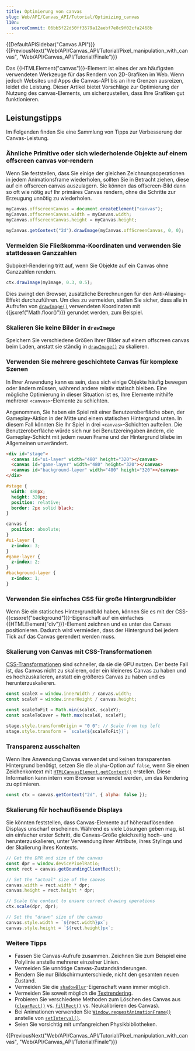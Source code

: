 ```yaml
---
title: Optimierung von canvas
slug: Web/API/Canvas_API/Tutorial/Optimizing_canvas
l10n:
  sourceCommit: 06bb5f22d50ff3579a12aebf7e8c9f02cfa2468b
---
```


{{DefaultAPISidebar("Canvas API")}} {{PreviousNext("Web/API/Canvas_API/Tutorial/Pixel_manipulation_with_canvas", "Web/API/Canvas_API/Tutorial/Finale")}}

Das {{HTMLElement("canvas")}}-Element ist eines der am häufigsten verwendeten Werkzeuge für das Rendern von 2D-Grafiken im Web. Wenn jedoch Websites und Apps die Canvas-API bis an ihre Grenzen ausreizen, leidet die Leistung. Dieser Artikel bietet Vorschläge zur Optimierung der Nutzung des canvas-Elements, um sicherzustellen, dass Ihre Grafiken gut funktionieren.

## Leistungstipps

Im Folgenden finden Sie eine Sammlung von Tipps zur Verbesserung der Canvas-Leistung.

### Ähnliche Primitive oder sich wiederholende Objekte auf einem offscreen canvas vor-rendern

Wenn Sie feststellen, dass Sie einige der gleichen Zeichnungsoperationen in jedem Animationsframe wiederholen, sollten Sie in Betracht ziehen, diese auf ein offscreen canvas auszulagern. Sie können das offscreen-Bild dann so oft wie nötig auf Ihr primäres Canvas rendern, ohne die Schritte zur Erzeugung unnötig zu wiederholen.

```js
myCanvas.offscreenCanvas = document.createElement("canvas");
myCanvas.offscreenCanvas.width = myCanvas.width;
myCanvas.offscreenCanvas.height = myCanvas.height;

myCanvas.getContext("2d").drawImage(myCanvas.offScreenCanvas, 0, 0);
```

### Vermeiden Sie Fließkomma-Koordinaten und verwenden Sie stattdessen Ganzzahlen

Subpixel-Rendering tritt auf, wenn Sie Objekte auf ein Canvas ohne Ganzzahlen rendern.

```js
ctx.drawImage(myImage, 0.3, 0.5);
```

Dies zwingt den Browser, zusätzliche Berechnungen für den Anti-Aliasing-Effekt durchzuführen. Um dies zu vermeiden, stellen Sie sicher, dass alle in Aufrufen von [`drawImage()`](/de/docs/Web/API/CanvasRenderingContext2D/drawImage) verwendeten Koordinaten mit {{jsxref("Math.floor()")}} gerundet werden, zum Beispiel.

### Skalieren Sie keine Bilder in `drawImage`

Speichern Sie verschiedene Größen Ihrer Bilder auf einem offscreen canvas beim Laden, anstatt sie ständig in [`drawImage()`](/de/docs/Web/API/CanvasRenderingContext2D/drawImage) zu skalieren.

### Verwenden Sie mehrere geschichtete Canvas für komplexe Szenen

In Ihrer Anwendung kann es sein, dass sich einige Objekte häufig bewegen oder ändern müssen, während andere relativ statisch bleiben. Eine mögliche Optimierung in dieser Situation ist es, Ihre Elemente mithilfe mehrerer `<canvas>`-Elemente zu schichten.

Angenommen, Sie haben ein Spiel mit einer Benutzeroberfläche oben, der Gameplay-Aktion in der Mitte und einem statischen Hintergrund unten. In diesem Fall könnten Sie Ihr Spiel in drei `<canvas>`-Schichten aufteilen. Die Benutzeroberfläche würde sich nur bei Benutzereingaben ändern, die Gameplay-Schicht mit jedem neuen Frame und der Hintergrund bliebe im Allgemeinen unverändert.

```html
<div id="stage">
  <canvas id="ui-layer" width="480" height="320"></canvas>
  <canvas id="game-layer" width="480" height="320"></canvas>
  <canvas id="background-layer" width="480" height="320"></canvas>
</div>
```

```css
#stage {
  width: 480px;
  height: 320px;
  position: relative;
  border: 2px solid black;
}

canvas {
  position: absolute;
}
#ui-layer {
  z-index: 3;
}
#game-layer {
  z-index: 2;
}
#background-layer {
  z-index: 1;
}
```

### Verwenden Sie einfaches CSS für große Hintergrundbilder

Wenn Sie ein statisches Hintergrundbild haben, können Sie es mit der CSS-{{cssxref("background")}}-Eigenschaft auf ein einfaches {{HTMLElement("div")}}-Element zeichnen und es unter das Canvas positionieren. Dadurch wird vermieden, dass der Hintergrund bei jedem Tick auf das Canvas gerendert werden muss.

### Skalierung von Canvas mit CSS-Transformationen

[CSS-Transformationen](/de/docs/Web/CSS/CSS_transforms/Using_CSS_transforms) sind schneller, da sie die GPU nutzen. Der beste Fall ist, das Canvas nicht zu skalieren, oder ein kleineres Canvas zu haben und es hochzuskalieren, anstatt ein größeres Canvas zu haben und es herunterzuskalieren.

```js
const scaleX = window.innerWidth / canvas.width;
const scaleY = window.innerHeight / canvas.height;

const scaleToFit = Math.min(scaleX, scaleY);
const scaleToCover = Math.max(scaleX, scaleY);

stage.style.transformOrigin = "0 0"; // Scale from top left
stage.style.transform = `scale(${scaleToFit})`;
```

### Transparenz ausschalten

Wenn Ihre Anwendung Canvas verwendet und keinen transparenten Hintergrund benötigt, setzen Sie die `alpha`-Option auf `false`, wenn Sie einen Zeichenkontext mit [`HTMLCanvasElement.getContext()`](/de/docs/Web/API/HTMLCanvasElement/getContext) erstellen. Diese Information kann intern vom Browser verwendet werden, um das Rendering zu optimieren.

```js
const ctx = canvas.getContext("2d", { alpha: false });
```

### Skalierung für hochauflösende Displays

Sie könnten feststellen, dass Canvas-Elemente auf höherauflösenden Displays unscharf erscheinen. Während es viele Lösungen geben mag, ist ein einfacher erster Schritt, die Canvas-Größe gleichzeitig hoch- und herunterzuskalieren, unter Verwendung ihrer Attribute, ihres Stylings und der Skalierung ihres Kontexts.

```js
// Get the DPR and size of the canvas
const dpr = window.devicePixelRatio;
const rect = canvas.getBoundingClientRect();

// Set the "actual" size of the canvas
canvas.width = rect.width * dpr;
canvas.height = rect.height * dpr;

// Scale the context to ensure correct drawing operations
ctx.scale(dpr, dpr);

// Set the "drawn" size of the canvas
canvas.style.width = `${rect.width}px`;
canvas.style.height = `${rect.height}px`;
```

### Weitere Tipps

- Fassen Sie Canvas-Aufrufe zusammen. Zeichnen Sie zum Beispiel eine Polylinie anstelle mehrerer einzelner Linien.
- Vermeiden Sie unnötige Canvas-Zustandsänderungen.
- Rendern Sie nur Bildschirmunterschiede, nicht den gesamten neuen Zustand.
- Vermeiden Sie die [`shadowBlur`](/de/docs/Web/API/CanvasRenderingContext2D/shadowBlur)-Eigenschaft wann immer möglich.
- Vermeiden Sie soweit möglich die [Textrendering](/de/docs/Web/API/Canvas_API/Tutorial/Drawing_text).
- Probieren Sie verschiedene Methoden zum Löschen des Canvas aus ([`clearRect()`](/de/docs/Web/API/CanvasRenderingContext2D/clearRect) vs. [`fillRect()`](/de/docs/Web/API/CanvasRenderingContext2D/fillRect) vs. Neukalibrieren des Canvas).
- Bei Animationen verwenden Sie [`Window.requestAnimationFrame()`](/de/docs/Web/API/Window/requestAnimationFrame) anstelle von [`setInterval()`](/de/docs/Web/API/Window/setInterval).
- Seien Sie vorsichtig mit umfangreichen Physikbibliotheken.

{{PreviousNext("Web/API/Canvas_API/Tutorial/Pixel_manipulation_with_canvas", "Web/API/Canvas_API/Tutorial/Finale")}}
